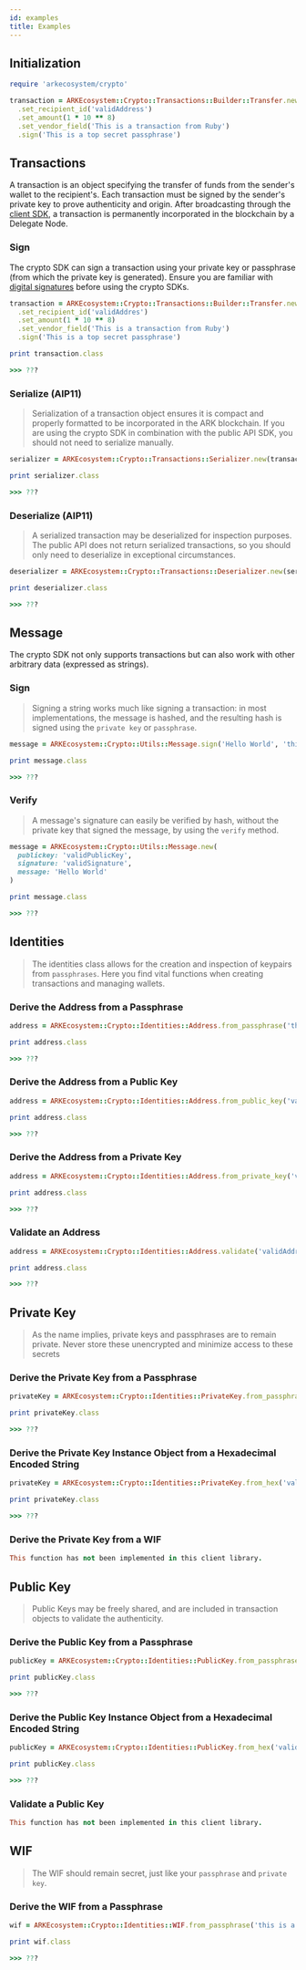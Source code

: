 ```yaml
---
id: examples
title: Examples
---
```


## Initialization

```ruby
require 'arkecosystem/crypto'

transaction = ARKEcosystem::Crypto::Transactions::Builder::Transfer.new()
  .set_recipient_id('validAddress')
  .set_amount(1 * 10 ** 8)
  .set_vendor_field('This is a transaction from Ruby')
  .sign('This is a top secret passphrase')
```

## Transactions

A transaction is an object specifying the transfer of funds from the sender's wallet to the recipient's. Each transaction must be signed by the sender's private key to prove authenticity and origin. After broadcasting through the [client SDK](/ruby/client/api-documentation#initialization), a transaction is permanently incorporated in the blockchain by a Delegate Node.

### Sign

The crypto SDK can sign a transaction using your private key or passphrase (from which the private key is generated). Ensure you are familiar with [digital signatures](https://en.wikipedia.org/wiki/Digital_signature) before using the crypto SDKs.

```ruby
transaction = ARKEcosystem::Crypto::Transactions::Builder::Transfer.new()
  .set_recipient_id('validAddres')
  .set_amount(1 * 10 ** 8)
  .set_vendor_field('This is a transaction from Ruby')
  .sign('This is a top secret passphrase')

print transaction.class

>>> ???
```

### Serialize (AIP11)

> Serialization of a transaction object ensures it is compact and properly formatted to be incorporated in the ARK blockchain. If you are using the crypto SDK in combination with the public API SDK, you should not need to serialize manually.

```ruby
serializer = ARKEcosystem::Crypto::Transactions::Serializer.new(transaction)

print serializer.class

>>> ???
```

### Deserialize (AIP11)

> A serialized transaction may be deserialized for inspection purposes. The public API does not return serialized transactions, so you should only need to deserialize in exceptional circumstances.

```ruby
deserializer = ARKEcosystem::Crypto::Transactions::Deserializer.new(serialized_transaction)

print deserializer.class

>>> ???
```

## Message

The crypto SDK not only supports transactions but can also work with other arbitrary data (expressed as strings).

### Sign

> Signing a string works much like signing a transaction: in most implementations, the message is hashed, and the resulting hash is signed using the `private key` or `passphrase`.

```ruby
message = ARKEcosystem::Crypto::Utils::Message.sign('Hello World', 'this is a top secret passphrase')

print message.class

>>> ???
```

### Verify

> A message's signature can easily be verified by hash, without the private key that signed the message, by using the `verify` method.

```ruby
message = ARKEcosystem::Crypto::Utils::Message.new(
  publickey: 'validPublicKey',
  signature: 'validSignature',
  message: 'Hello World'
)

print message.class

>>> ???
```

## Identities

> The identities class allows for the creation and inspection of keypairs from `passphrases`. Here you find vital functions when creating transactions and managing wallets.

### Derive the Address from a Passphrase

```ruby
address = ARKEcosystem::Crypto::Identities::Address.from_passphrase('this is a top secret passphrase')

print address.class

>>> ???
```

### Derive the Address from a Public Key

```ruby
address = ARKEcosystem::Crypto::Identities::Address.from_public_key('validPublicKey')

print address.class

>>> ???
```

### Derive the Address from a Private Key

```ruby
address = ARKEcosystem::Crypto::Identities::Address.from_private_key('validPrivateKey')

print address.class

>>> ???
```

### Validate an Address

```ruby
address = ARKEcosystem::Crypto::Identities::Address.validate('validAddress')

print address.class

>>> ???
```

## Private Key

> As the name implies, private keys and passphrases are to remain private. Never store these unencrypted and minimize access to these secrets

### Derive the Private Key from a Passphrase

```ruby
privateKey = ARKEcosystem::Crypto::Identities::PrivateKey.from_passphrase('this is a top secret passphrase')

print privateKey.class

>>> ???
```

### Derive the Private Key Instance Object from a Hexadecimal Encoded String

```ruby
privateKey = ARKEcosystem::Crypto::Identities::PrivateKey.from_hex('validHexString')

print privateKey.class

>>> ???
```

### Derive the Private Key from a WIF

```ruby
This function has not been implemented in this client library.
```

## Public Key

> Public Keys may be freely shared, and are included in transaction objects to validate the authenticity.

### Derive the Public Key from a Passphrase

```ruby
publicKey = ARKEcosystem::Crypto::Identities::PublicKey.from_passphrase('this is a top secret passphrase')

print publicKey.class

>>> ???
```

### Derive the Public Key Instance Object from a Hexadecimal Encoded String

```ruby
publicKey = ARKEcosystem::Crypto::Identities::PublicKey.from_hex('validHexString')

print publicKey.class

>>> ???
```

### Validate a Public Key

```ruby
This function has not been implemented in this client library.
```

## WIF

> The WIF should remain secret, just like your `passphrase` and `private key`.

### Derive the WIF from a Passphrase

```ruby
wif = ARKEcosystem::Crypto::Identities::WIF.from_passphrase('this is a top secret passphrase')

print wif.class

>>> ???
```
